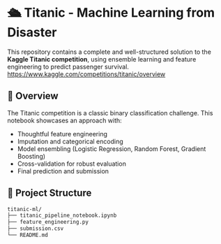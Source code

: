 # 🛳️ Titanic - Machine Learning from Disaster

This repository contains a complete and well-structured solution to the **Kaggle Titanic competition**, using ensemble learning and feature engineering to predict passenger survival.
https://www.kaggle.com/competitions/titanic/overview

## 📘 Overview

The Titanic competition is a classic binary classification challenge. This notebook showcases an approach with:

- Thoughtful feature engineering
- Imputation and categorical encoding
- Model ensembling (Logistic Regression, Random Forest, Gradient Boosting)
- Cross-validation for robust evaluation
- Final prediction and submission

## 🚀 Project Structure

```bash
titanic-ml/
├── titanic_pipeline_notebook.ipynb
├── feature_engineering.py
├── submission.csv
└── README.md
